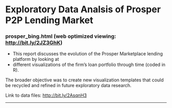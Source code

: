 # Exploratory Data Analsis of Prosper P2P Lending Market

### **prosper_bing.html** (web optimized viewing: http://bit.ly/2JZ3GhK)

* This report discusses the evolution of the Prosper Marketplace lending platform by looking at   
* different visualizations of the firm’s loan portfolio through time (coded in R).  

The broader objective was to create new visualization templates that could be recycled and refined in 
future exploratory data research. 

Link to data files: http://bit.ly/2AsqnH3

<hr>
